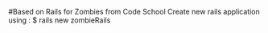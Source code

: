 #Based on Rails for Zombies from Code School
Create new rails application using : 
$ rails new zombieRails
